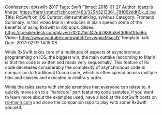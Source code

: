 Conference: dotswift-2017
Tags: Swift
Filmed: 2016-01-27
Author: icanzilb
Image: https://farm1.staticflickr.com/483/32543212361_791052ddf7_k_d.jpg
Title: RxSwift on iOS
Curator: dimsumthinking, sylvinus
Category: Frontend
Summary: In this video Marin introduces in plain speech some of the benefits of using RxSwift in iOS apps.
Slides: https://speakerdeck.com/player/702021dcf47e47988b8ef3d95f10c66c
Video: https://www.youtube.com/watch?v=vwpdcMsccIY
Template: talk
Date: 2017-02-17 14:15:08

While RxSwift takes care of a multitude of aspects of asynchronous programming on iOS, the biggest win, the main outtake (according to Marin) is that the code is written and reads very sequentially. This feature of Rx code decreases considerably the complexity of asynchronous code in comparison to traditional Cocoa code, which is often spread across multiple files and classes and executed in arbitrary order.

While the talks starts with simple examples that everyone can relate to, it quickly moves on to a “hardcore” part featuring code samples. If you want to learn more about the examples used, have a look at the dotSwift posts on [rx-marin.com](http://rx-marin.com) and clone the companion repo to play with some RxSwift yourself.